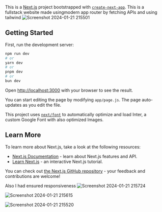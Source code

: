 This is a [Next.js](https://nextjs.org/) project bootstrapped with [`create-next-app`](https://github.com/vercel/next.js/tree/canary/packages/create-next-app).
This is a fullstack website made usingmodern app router by fetching APIs and using tailwind
![Screenshot 2024-01-21 215501](https://github.com/Elissa-DI/p-Forge/assets/122690968/81361995-bb55-49ac-b295-9cc0ecae829b)

## Getting Started

First, run the development server:

```bash
npm run dev
# or
yarn dev
# or
pnpm dev
# or
bun dev
```

Open [http://localhost:3000](http://localhost:3000) with your browser to see the result.

You can start editing the page by modifying `app/page.js`. The page auto-updates as you edit the file.

This project uses [`next/font`](https://nextjs.org/docs/basic-features/font-optimization) to automatically optimize and load Inter, a custom Google Font with also optimized Images.

## Learn More

To learn more about Next.js, take a look at the following resources:

- [Next.js Documentation](https://nextjs.org/docs) - learn about Next.js features and API.
- [Learn Next.js](https://nextjs.org/learn) - an interactive Next.js tutorial.

You can check out [the Next.js GitHub repository](https://github.com/vercel/next.js/) - your feedback and contributions are welcome!

Also I had ensured responsiveness
![Screenshot 2024-01-21 215724](https://github.com/Elissa-DI/p-Forge/assets/122690968/d3c2e635-c94d-4bcb-8d88-13a09e55a7e8)



![Screenshot 2024-01-21 215615](https://github.com/Elissa-DI/p-Forge/assets/122690968/a6cb5377-45d2-48a3-82f0-748d6d0b304a)

![Screenshot 2024-01-21 215520](https://github.com/Elissa-DI/p-Forge/assets/122690968/60b355ee-04be-49cf-a0fb-de9f8cb622b6)







